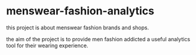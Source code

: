 # menswear-fashion-analytics
this project is about menswear fashion brands and shops.  

the aim of the project is to provide men fashion addicted a useful analytics tool for their wearing experience.
